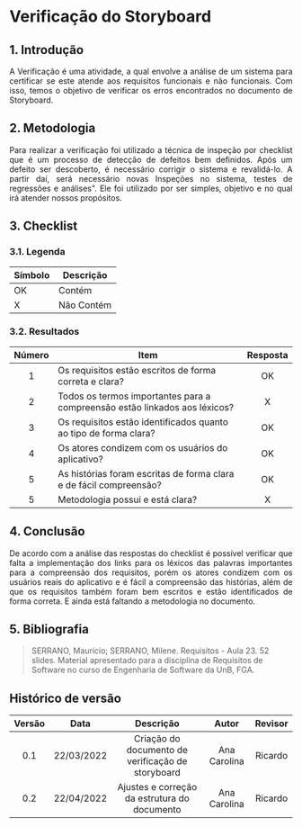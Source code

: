 # Verificação do Storyboard

## 1. Introdução
<p style="text-align: justify;"> A Verificação é uma atividade, a qual envolve a análise de um sistema para certificar se este atende aos requisitos funcionais e não funcionais. Com isso, temos o objetivo de verificar os erros encontrados no documento de Storyboard.
</p>

## 2. Metodologia
<p style="text-align: justify;">Para realizar a verificação foi utilizado a técnica de inspeção por checklist que é um processo de detecção de defeitos bem definidos. Após um defeito ser descoberto, é necessário corrigir o sistema e revalidá-lo. A partir daí, será necessário novas Inspeções no sistema, testes de regressões e análises". Ele foi utilizado por ser simples, objetivo e no qual irá atender nossos propósitos.
</p>

## 3. Checklist

### 3.1. Legenda
|Símbolo|Descrição|
|--|--|
|OK|Contém|
|X|Não Contém|

### 3.2. Resultados

|  Número | Item | Resposta |
|:-:|--|:-:|
|1| Os requisitos estão escritos de forma correta e clara?|OK|
|2| Todos os termos importantes para a compreensão estão linkados aos léxicos?|X|
|3| Os requisitos estão identificados quanto ao tipo de forma clara?|OK|
|4| Os atores condizem com os usuários do aplicativo?|OK|
|5| As histórias foram escritas de forma clara e de fácil compreensão?|OK|
|5| Metodologia possui e está clara?|X|

## 4. Conclusão
<p style="text-align: justify;"> De acordo com a análise das respostas do checklist é possível verificar que falta a implementação dos links para os léxicos das palavras importantes para a compreensão dos requisitos, porém os atores condizem com os usuários reais do aplicativo e é fácil a compreensão das histórias, além de que os requisitos também foram bem escritos e estão identificados de forma correta. E ainda está faltando a metodologia no documento.
</p>


## 5. Bibliografia

> SERRANO, Maurício; SERRANO, Milene. Requisitos - Aula 23. 52 slides. Material apresentado para a disciplina de Requisitos de Software no curso de Engenharia de Software da UnB, FGA.

## Histórico de versão

|Versão | Data | Descrição | Autor|  Revisor |
| :--: | :--: | :--: | :--: | :--:  |
| 0.1 | 22/03/2022  | Criação do documento de verificação de storyboard | Ana Carolina | Ricardo |
| 0.2 | 22/04/2022 | Ajustes e correção da estrutura do documento | Ana Carolina | Ricardo  |